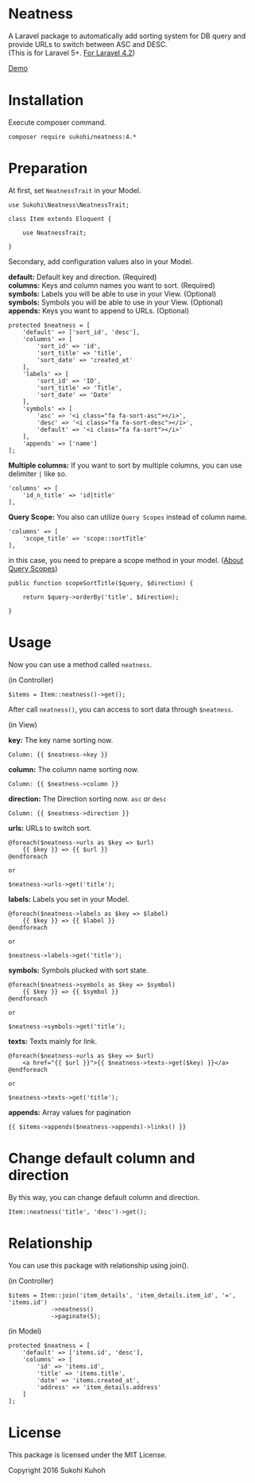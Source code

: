# Neatness
A Laravel package to automatically add sorting system for DB query and provide URLs to switch between ASC and DESC.  
(This is for Laravel 5+. [For Laravel 4.2](https://github.com/SUKOHI/Neatness/tree/3.0))

[Demo](http://demo-laravel52.capilano-fw.com/neatness)

# Installation

Execute composer command.

    composer require sukohi/neatness:4.*

# Preparation

At first, set `NeatnessTrait` in your Model.

    use Sukohi\Neatness\NeatnessTrait;
    
    class Item extends Eloquent {
    
        use NeatnessTrait;

    }

Secondary, add configuration values also in your Model.

**default:** Default key and direction. (Required)  
**columns:** Keys and column names you want to sort. (Required)  
**symbols:** Labels you will be able to use in your View. (Optional)  
**symbols:** Symbols you will be able to use in your View. (Optional)  
**appends:** Keys you want to append to URLs. (Optional)  

    protected $neatness = [
        'default' => ['sort_id', 'desc'],
        'columns' => [
            'sort_id' => 'id',
            'sort_title' => 'title',
            'sort_date' => 'created_at'
        ],
        'labels' => [
            'sort_id' => 'ID',
            'sort_title' => 'Title',
            'sort_date' => 'Date'
        ],
        'symbols' => [
            'asc' => '<i class="fa fa-sort-asc"></i>',
            'desc' => '<i class="fa fa-sort-desc"></i>',
            'default' => '<i class="fa fa-sort"></i>'
        ],
        'appends' => ['name']
    ];

**Multiple columns:** If you want to sort by multiple columns, you can use delimiter `|` like so.

    'columns' => [
        'id_n_title' => 'id|title'
    ],

**Query Scope:** You also can utilize `Query Scopes` instead of column name.  

    'columns' => [
        'scope_title' => 'scope::sortTitle'
    ],

in this case, you need to prepare a scope method in your model. ([About Query Scopes](https://laravel.com/docs/4.2/eloquent#query-scopes))
    
    public function scopeSortTitle($query, $direction) {

        return $query->orderBy('title', $direction);

    }

# Usage

Now you can use a method called `neatness`.

(in Controller)

    $items = Item::neatness()->get();

After call `neatness()`, you can access to sort data through `$neatness`.
    
(in View)

**key:** The key name sorting now.

    Column: {{ $neatness->key }}
    
**column:** The column name sorting now.

    Column: {{ $neatness->column }}
    
**direction:** The Direction sorting now. `asc` or `desc`

    Column: {{ $neatness->direction }}
    
**urls:** URLs to switch sort. 
    
    @foreach($neatness->urls as $key => $url)
        {{ $key }} => {{ $url }}
    @endforeach

    or 
    
    $neatness->urls->get('title');

**labels:** Labels you set in your Model.

    @foreach($neatness->labels as $key => $label)
        {{ $key }} => {{ $label }}
    @endforeach
    
    or 
    
    $neatness->labels->get('title');

**symbols:** Symbols plucked with sort state.

    @foreach($neatness->symbols as $key => $symbol)
        {{ $key }} => {{ $symbol }}
    @endforeach
    
    or 
    
    $neatness->symbols->get('title');

**texts:** Texts mainly for link.

    @foreach($neatness->urls as $key => $url)
        <a href="{{ $url }}">{{ $neatness->texts->get($key) }}</a>
    @endforeach
    
    or 
    
    $neatness->texts->get('title');

**appends:** Array values for pagination
  
    {{ $items->appends($neatness->appends)->links() }}

# Change default column and direction
By this way, you can change default column and direction.

    Item::neatness('title', 'desc')->get();

# Relationship

You can use this package with relationship using join().

(in Controller)

    $items = Item::join('item_details', 'item_details.item_id', '=', 'items.id')
                ->neatness()
                ->paginate(5);

(in Model)

	protected $neatness = [
		'default' => ['items.id', 'desc'],
		'columns' => [
			'id' => 'items.id',
			'title' => 'items.title',
			'date' => 'items.created_at',
			'address' => 'item_details.address'
		]
	];

# License

This package is licensed under the MIT License.

Copyright 2016 Sukohi Kuhoh